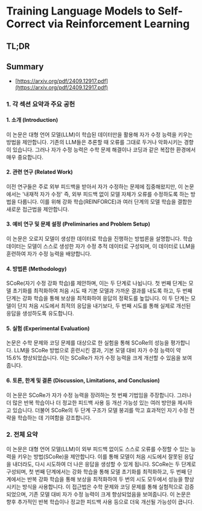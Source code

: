 # Training Language Models to Self-Correct via Reinforcement Learning
## TL;DR
## Summary
- [https://arxiv.org/pdf/2409.12917.pdf](https://arxiv.org/pdf/2409.12917.pdf)

### 1. 각 섹션 요약과 주요 공헌
#### 1. 소개 (Introduction)
이 논문은 대형 언어 모델(LLM)이 학습된 데이터만을 활용해 자가 수정 능력을 키우는 방법을 제안합니다. 기존의 LLM들은 추론할 때 오류를 그대로 두거나 악화시키는 경향이 있습니다. 그러나 자가 수정 능력은 수학 문제 해결이나 코딩과 같은 복잡한 환경에서 매우 중요합니다.

#### 2. 관련 연구 (Related Work)
이전 연구들은 주로 외부 피드백을 받아서 자가 수정하는 문제에 집중해왔지만, 이 논문에서는 '내재적 자가 수정' 즉, 외부 피드백 없이 모델 자체가 오류를 수정하도록 하는 방법을 다룹니다. 이를 위해 강화 학습(REINFORCE)과 여러 단계의 모델 학습을 결합한 새로운 접근법을 제안합니다.

#### 3. 예비 연구 및 문제 설정 (Preliminaries and Problem Setup)
이 논문은 오로지 모델이 생성한 데이터로 학습을 진행하는 방법론을 설명합니다. 학습 데이터는 모델이 스스로 생성한 자가 수정 추적 데이터로 구성되며, 이 데이터로 LLM을 훈련하여 자가 수정 능력을 배양합니다.

#### 4. 방법론 (Methodology)
SCoRe(자기 수정 강화 학습)를 제안하며, 이는 두 단계로 나뉩니다. 첫 번째 단계는 모델 초기화를 최적화하여 처음 시도 때 기본 모델과 가까운 결과를 내도록 하고, 두 번째 단계는 강화 학습을 통해 보상을 최적화하여 응답의 정확도를 높입니다. 이 두 단계는 모델이 단지 처음 시도에서 최적의 응답을 내기보다, 두 번째 시도를 통해 실제로 개선된 응답을 생성하도록 유도합니다.

#### 5. 실험 (Experimental Evaluation)
논문은 수학 문제와 코딩 문제를 대상으로 한 실험을 통해 SCoRe의 성능을 평가합니다. LLM을 SCoRe 방법으로 훈련시킨 결과, 기본 모델 대비 자가 수정 능력이 약 15.6% 향상되었습니다. 이는 SCoRe가 자가 수정 능력을 크게 개선할 수 있음을 보여줍니다.

#### 6. 토론, 한계 및 결론 (Discussion, Limitations, and Conclusion)
이 논문은 SCoRe가 자가 수정 능력을 장려하는 첫 번째 기법임을 주장합니다. 그러나 더 많은 반복 학습이나 더 정교한 피드백 사용 등 개선 가능성 있는 여러 방안을 제시하고 있습니다. 더불어 SCoRe의 두 단계 구조가 모델 붕괴를 막고 효과적인 자기 수정 전략을 학습하는 데 기여함을 강조합니다.

### 2. 전체 요약
이 논문은 대형 언어 모델(LLM)이 외부 피드백 없이도 스스로 오류를 수정할 수 있는 능력을 키우는 방법(SCoRe)을 제안합니다. 이를 통해 모델이 처음 시도에서 잘못된 응답을 내더라도, 다시 시도하여 더 나은 응답을 생성할 수 있게 됩니다. SCoRe는 두 단계로 구성되며, 첫 번째 단계에서는 강화 학습을 통해 모델 초기화를 최적화하고, 두 번째 단계에서는 반복 강화 학습을 통해 보상을 최적화하여 두 번의 시도 모두에서 성능을 향상시키는 방식을 사용합니다. 이 접근법은 수학 문제와 코딩 문제를 통해 실험적으로 검증되었으며, 기존 모델 대비 자가 수정 능력이 크게 향상되었음을 보여줍니다. 이 논문은 향후 추가적인 반복 학습이나 정교한 피드백 사용 등으로 더욱 개선될 가능성이 큽니다.